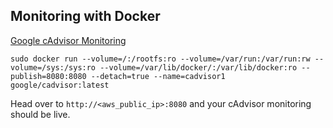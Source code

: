 ## Monitoring with Docker

[Google cAdvisor Monitoring](https://hub.docker.com/r/google/cadvisor)


```docker
sudo docker run --volume=/:/rootfs:ro --volume=/var/run:/var/run:rw --volume=/sys:/sys:ro --volume=/var/lib/docker/:/var/lib/docker:ro --publish=8080:8080 --detach=true --name=cadvisor1 google/cadvisor:latest
```

Head over to `http://<aws_public_ip>:8080` and your cAdvisor monitoring should be live.
